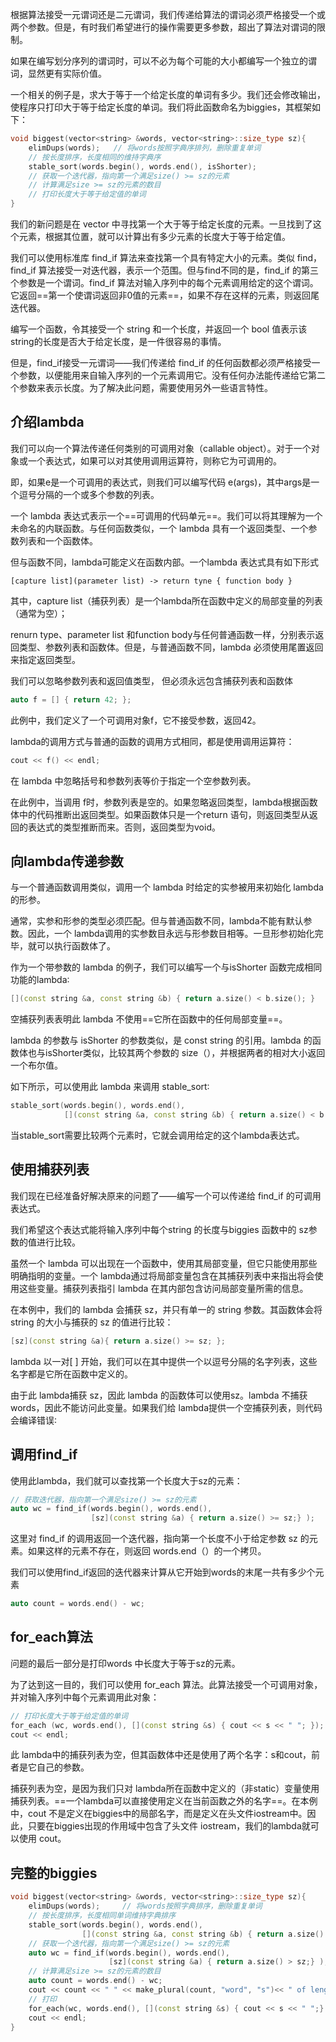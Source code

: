 

根据算法接受一元谓词还是二元谓词，我们传递给算法的谓词必须严格接受一个或两个参数。但是，有时我们希望进行的操作需要更多参数，超出了算法对谓词的限制。

如果在编写划分序列的谓词时，可以不必为每个可能的大小都编写一个独立的谓词，显然更有实际价值。

一个相关的例子是，求大于等于一个给定长度的单词有多少。我们还会修改输出，使程序只打印大于等于给定长度的单词。我们将此函数命名为biggies，其框架如下：

```c++
void biggest(vector<string> &words, vector<string>::size_type sz){
    elimDups(words);   // 将words按照字典序排列，删除重复单词
    // 按长度排序，长度相同的维持字典序
    stable_sort(words.begin(), words.end(), isShorter);
    // 获取一个迭代器，指向第一个满足size() >= sz的元素
    // 计算满足size >= sz的元素的数目
    // 打印长度大于等于给定值的单词
}
```

我们的新问题是在 vector 中寻找第一个大于等于给定长度的元素。一旦找到了这个元素，根据其位置，就可以计算出有多少元素的长度大于等于给定值。

我们可以使用标准库 find_if 算法来查找第一个具有特定大小的元素。类似 find，find_if 算法接受一对迭代器，表示一个范围。但与find不同的是，find_if 的第三个参数是一个谓词。find_if 算法对输入序列中的每个元素调用给定的这个谓词。它返回==第一个使谓词返回非0值的元素==，如果不存在这样的元素，则返回尾迭代器。

编写一个函数，令其接受一个 string 和一个长度，并返回一个 bool 值表示该 string的长度是否大于给定长度，是一件很容易的事情。

但是，find_if接受一元谓词——我们传递给 find_if 的任何函数都必须严格接受一个参数，以便能用来自输入序列的一个元素调用它。没有任何办法能传递给它第二个参数来表示长度。为了解决此问题，需要使用另外一些语言特性。

## 介绍lambda

我们可以向一个算法传递任何类别的可调用对象（callable object）。对于一个对象或一个表达式，如果可以对其使用调用运算符，则称它为可调用的。

即，如果e是一个可调用的表达式，则我们可以编写代码 e(args)，其中args是一个逗号分隔的一个或多个参数的列表。

一个 lambda 表达式表示一个==可调用的代码单元==。我们可以将其理解为一个未命名的内联函数。与任何函数类似，一个 lambda 具有一个返回类型、一个参数列表和一个函数体。

但与函数不同，lambda可能定义在函数内部。一个lambda 表达式具有如下形式

`[capture list](parameter list) -> return tyne { function body }`

其中，capture list（捕获列表）是一个lambda所在函数中定义的局部变量的列表（通常为空）；

renurn type、parameter list 和function body与任何普通函数一样，分别表示返回类型、参数列表和函数体。但是，与普通函数不同，lambda 必须使用尾置返回来指定返回类型。

我们可以忽略参数列表和返回值类型， 但必须永远包含捕获列表和函数体

```c++
auto f = [] { return 42; };
```

此例中，我们定义了一个可调用对象f，它不接受参数，返回42。

lambda的调用方式与普通的函数的调用方式相同，都是使用调用运算符：

```c++
cout << f() << endl;
```

在 lambda 中忽略括号和参数列表等价于指定一个空参数列表。

在此例中，当调用 f时，参数列表是空的。如果忽略返回类型，lambda根据函数体中的代码推断出返回类型。如果函数体只是一个return 语句，则返回类型从返回的表达式的类型推断而来。否则，返回类型为void。

## 向lambda传递参数

与一个普通函数调用类似，调用一个 lambda 时给定的实参被用来初始化 lambda的形参。

通常，实参和形参的类型必须匹配。但与普通函数不同，lambda不能有默认参数。因此，一个 lambda调用的实参数目永远与形参数目相等。一旦形参初始化完毕，就可以执行函数体了。

作为一个带参数的 lambda 的例子，我们可以编写一个与isShorter 函数完成相同功能的lambda∶

```c++
[](const string &a, const string &b) { return a.size() < b.size(); }
```

空捕获列表表明此 lambda 不使用==它所在函数中的任何局部变量==。

lambda 的参数与 isShorter 的参数类似，是 const string 的引用。lambda 的函数体也与isShorter类似，比较其两个参数的 size（），并根据两者的相对大小返回一个布尔值。

如下所示，可以使用此 lambda 来调用 stable_sort∶

```c++
stable_sort(words.begin(), words.end(),
            [](const string &a, const string &b) { return a.size() < b.size(); });
```

当stable_sort需要比较两个元素时，它就会调用给定的这个lambda表达式。

## 使用捕获列表

我们现在已经准备好解决原来的问题了——编写一个可以传递给 find_if 的可调用表达式。

我们希望这个表达式能将输入序列中每个string 的长度与biggies 函数中的 sz参数的值进行比较。

虽然一个 lambda 可以出现在一个函数中，使用其局部变量，但它只能使用那些明确指明的变量。一个 lambda通过将局部变量包含在其捕获列表中来指出将会使用这些变量。捕获列表指引 lambda 在其内部包含访问局部变量所需的信息。

在本例中，我们的 lambda 会捕获 sz，并只有单一的 string 参数。其函数体会将 string 的大小与捕获的 sz 的值进行比较：

```c++
[sz](const string &a){ return a.size() >= sz; };
```

lambda 以一对[ ] 开始，我们可以在其中提供一个以逗号分隔的名字列表，这些名字都是它所在函数中定义的。

由于此 lambda捕获 sz，因此 lambda 的函数体可以使用sz。lambda 不捕获words，因此不能访问此变量。如果我们给 lambda提供一个空捕获列表，则代码会编译错误∶

## 调用find_if

使用此lambda，我们就可以查找第一个长度大于sz的元素：

```c++
// 获取迭代器，指向第一个满足size() >= sz的元素
auto wc = find_if(words.begin(), words.end(), 
                  [sz](const string &a) { return a.size() >= sz;} );
```

这里对 find_if 的调用返回一个迭代器，指向第一个长度不小于给定参数 sz 的元素。如果这样的元素不存在，则返回 words.end（）的一个拷贝。

我们可以使用find_if返回的迭代器来计算从它开始到words的末尾一共有多少个元素

```c++
auto count = words.end() - wc;
```

## for_each算法

问题的最后一部分是打印words 中长度大于等于sz的元素。

为了达到这一目的，我们可以使用 for_each 算法。此算法接受一个可调用对象，并对输入序列中每个元素调用此对象：

```c++
// 打印长度大于等于给定值的单词
for_each (wc, words.end(), [](const string &s) { cout << s << " "; });
cout << endl;
```

此 lambda中的捕获列表为空，但其函数体中还是使用了两个名字：s和cout，前者是它自己的参数。

捕获列表为空，是因为我们只对 lambda所在函数中定义的（非static）变量使用捕获列表。==一个lambda可以直接使用定义在当前函数之外的名字==。在本例中，cout 不是定义在biggies中的局部名字，而是定义在头文件iostream中。因此，只要在biggies出现的作用域中包含了头文件 iostream，我们的lambda就可以使用 cout。

## 完整的biggies

```c++
void biggest(vector<string> &words, vector<string>::size_type sz){
    elimDups(words);     // 将words按照字典排序，删除重复单词
    // 按长度排序，长度相同单词维持字典排序
    stable_sort(words.begin(), words.end(),
                [](const string &a, const string &b) { return a.size() < b.size();} );
    // 获取一个迭代器，指向第一个满足size() >= sz的元素
    auto wc = find_if(words.begin(), words.end(),
                      [sz](const string &a) { return a.size() > sz;} );
    // 计算满足size >= sz的元素的数目
    auto count = words.end() - wc;
    cout << count << " " << make_plural(count, "word", "s")<< " of length " << sz << " or longer " << endl;
    // 打印
    for_each(wc, words.end(), [](const string &s) { cout << s << " ";} );
    cout << endl;
}
```
